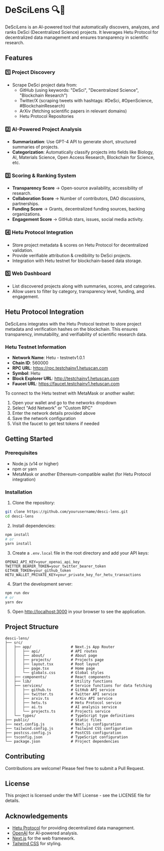 # DeSciLens 🔍🚀

DeSciLens is an AI-powered tool that automatically discovers, analyzes, and ranks DeSci (Decentralized Science) projects. It leverages Hetu Protocol for decentralized data management and ensures transparency in scientific research.

## Features

### 1️⃣ Project Discovery

- Scrape DeSci project data from:
  - GitHub (using keywords: "DeSci", "Decentralized Science", "Blockchain Research")
  - Twitter/X (scraping tweets with hashtags: #DeSci, #OpenScience, #BlockchainResearch)
  - ArXiv (fetching scientific papers in relevant domains)
  - Hetu Protocol Repositories

### 2️⃣ AI-Powered Project Analysis

- **Summarization**: Use GPT-4 API to generate short, structured summaries of projects.
- **Categorization**: Automatically classify projects into fields like Biology, AI, Materials Science, Open Access Research, Blockchain for Science, etc.

### 3️⃣ Scoring & Ranking System

- **Transparency Score** → Open-source availability, accessibility of research.
- **Collaboration Score** → Number of contributors, DAO discussions, partnerships.
- **Funding Score** → Grants, decentralized funding sources, backing organizations.
- **Engagement Score** → GitHub stars, issues, social media activity.

### 4️⃣ Hetu Protocol Integration

- Store project metadata & scores on Hetu Protocol for decentralized validation.
- Provide verifiable attribution & credibility to DeSci projects.
- Integration with Hetu testnet for blockchain-based data storage.

### 5️⃣ Web Dashboard

- List discovered projects along with summaries, scores, and categories.
- Allow users to filter by category, transparency level, funding, and engagement.

## Hetu Protocol Integration

DeSciLens integrates with the Hetu Protocol testnet to store project metadata and verification hashes on the blockchain. This ensures transparency, immutability, and verifiability of scientific research data.

### Hetu Testnet Information

- **Network Name**: Hetu - testnetv1.0.1
- **Chain ID**: 560000
- **RPC URL**: https://rpc.testchainv1.hetuscan.com
- **Symbol**: Hetu
- **Block Explorer URL**: http://testchainv1.hetuscan.com
- **Faucet URL**: https://faucet.testchainv1.hetuscan.com

To connect to the Hetu testnet with MetaMask or another wallet:

1. Open your wallet and go to the networks dropdown
2. Select "Add Network" or "Custom RPC"
3. Enter the network details provided above
4. Save the network configuration
5. Visit the faucet to get test tokens if needed

## Getting Started

### Prerequisites

- Node.js (v14 or higher)
- npm or yarn
- MetaMask or another Ethereum-compatible wallet (for Hetu Protocol integration)

### Installation

1. Clone the repository:

```bash
git clone https://github.com/yourusername/desci-lens.git
cd desci-lens
```

2. Install dependencies:

```bash
npm install
# or
yarn install
```

3. Create a `.env.local` file in the root directory and add your API keys:

```
OPENAI_API_KEY=your_openai_api_key
TWITTER_BEARER_TOKEN=your_twitter_bearer_token
GITHUB_TOKEN=your_github_token
HETU_WALLET_PRIVATE_KEY=your_private_key_for_hetu_transactions
```

4. Start the development server:

```bash
npm run dev
# or
yarn dev
```

5. Open [http://localhost:3000](http://localhost:3000) in your browser to see the application.

## Project Structure

```
desci-lens/
├── src/
│   ├── app/                  # Next.js App Router
│   │   ├── api/              # API routes
│   │   ├── about/            # About page
│   │   ├── projects/         # Projects page
│   │   ├── layout.tsx        # Root layout
│   │   ├── page.tsx          # Home page
│   │   └── globals.css       # Global styles
│   ├── components/           # React components
│   ├── lib/                  # Utility functions
│   ├── services/             # Service functions for data fetching
│   │   ├── github.ts         # GitHub API service
│   │   ├── twitter.ts        # Twitter API service
│   │   ├── arxiv.ts          # ArXiv API service
│   │   ├── hetu.ts           # Hetu Protocol service
│   │   ├── ai.ts             # AI analysis service
│   │   └── projects.ts       # Projects service
│   └── types/                # TypeScript type definitions
├── public/                   # Static files
├── next.config.js            # Next.js configuration
├── tailwind.config.js        # Tailwind CSS configuration
├── postcss.config.js         # PostCSS configuration
├── tsconfig.json             # TypeScript configuration
└── package.json              # Project dependencies
```

## Contributing

Contributions are welcome! Please feel free to submit a Pull Request.

## License

This project is licensed under the MIT License - see the LICENSE file for details.

## Acknowledgements

- [Hetu Protocol](https://hetu.org/) for providing decentralized data management.
- [OpenAI](https://openai.com) for AI-powered analysis.
- [Next.js](https://nextjs.org) for the web framework.
- [Tailwind CSS](https://tailwindcss.com) for styling.

